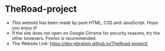 # TheRoad-project
+ This website has been made by pure HTML, CSS and JavaScript. Hope you enjoy it!
+ If the site does not open on Google Chrome for security reasons, try the other browsers. Firefox is recommended.
+ The Website Link: https://dev-ebrahim.github.io/TheRoad-project/